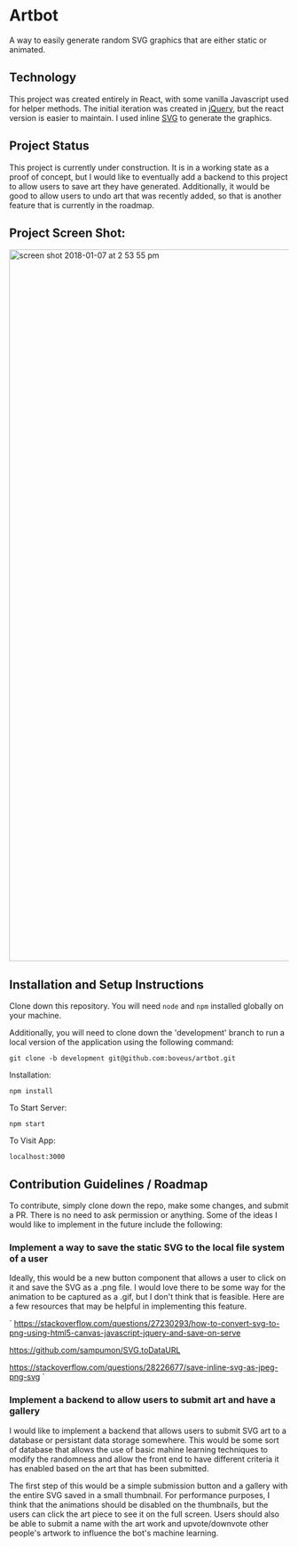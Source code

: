 # Artbot

A way to easily generate random SVG graphics that are either static or animated.  

## Technology

This project was created entirely in React, with some vanilla Javascript used for helper methods.  The initial iteration was created in [jQuery](https://github.com/boveus/art_bot), but the react version is easier to maintain.  I used inline [SVG](https://developer.mozilla.org/en-US/docs/Web/SVG) to generate the graphics.    

## Project Status

This project is currently under construction.  It is in a working state as a proof of concept, but I would like to eventually add a backend to this project to allow users to save art they have generated.  Additionally, it would be good to allow users to undo art that was recently added, so that is another feature that is currently in the roadmap.

## Project Screen Shot:

<img width="1280" alt="screen shot 2018-01-07 at 2 53 55 pm" src="https://user-images.githubusercontent.com/20469703/34654700-b97546aa-f3bc-11e7-8c91-cecc6a71115c.png">

## Installation and Setup Instructions

Clone down this repository. You will need `node` and `npm` installed globally on your machine.  

Additionally, you will need to clone down the 'development' branch to run a local version of the application using the following command:

`git clone -b development git@github.com:boveus/artbot.git`

Installation:

`npm install`  

To Start Server:

`npm start`  

To Visit App:

`localhost:3000`  

## Contribution Guidelines / Roadmap

To contribute, simply clone down the repo, make some changes, and submit a PR.  There is no need to ask permission or anything.  Some of the ideas I would like to implement in the future include the following:

### Implement a way to save the static SVG to the local file system of a user
Ideally, this would be a new button component that allows a user to click on it and save the SVG as a .png file.  I would love there to be some way for the animation to be captured as a .gif, but I don't think that is feasible.  Here are a few resources that may be helpful in implementing this feature.

`
https://stackoverflow.com/questions/27230293/how-to-convert-svg-to-png-using-html5-canvas-javascript-jquery-and-save-on-serve

https://github.com/sampumon/SVG.toDataURL

https://stackoverflow.com/questions/28226677/save-inline-svg-as-jpeg-png-svg
`

### Implement a backend to allow users to submit art and have a gallery
I would like to implement a backend that allows users to submit SVG art to a database or persistant data storage somewhere.  This would be some sort of database that allows the use of basic mahine learning techniques to modify the randomness and allow the front end to have different criteria it has enabled based on the art that has been submitted.  

The first step of this would be a simple submission button and a gallery with the entire SVG saved in a small thumbnail.  For performance purposes, I think that the animations should be disabled on the thumbnails, but the users can click the art piece to see it on the full screen.  Users should also be able to submit a name with the art work and upvote/downvote other people's artwork to influence the bot's machine learning.
